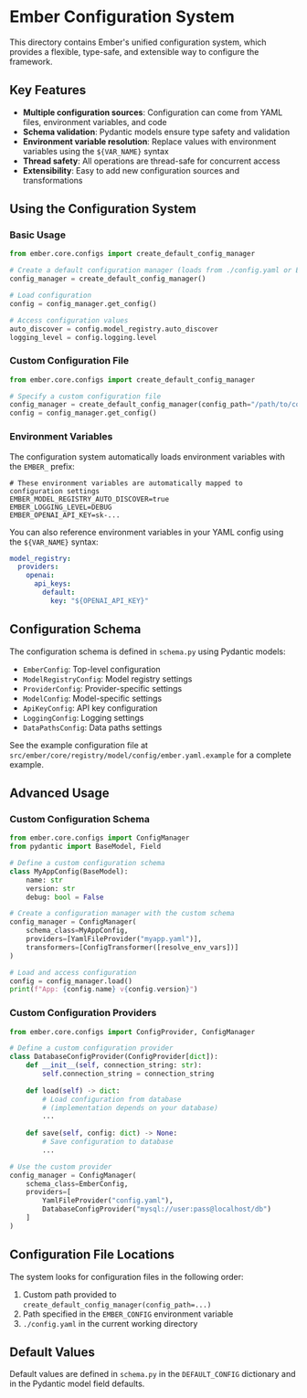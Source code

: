 # Ember Configuration System

This directory contains Ember's unified configuration system, which provides a flexible, type-safe, and extensible way to configure the framework.

## Key Features

- **Multiple configuration sources**: Configuration can come from YAML files, environment variables, and code
- **Schema validation**: Pydantic models ensure type safety and validation
- **Environment variable resolution**: Replace values with environment variables using the `${VAR_NAME}` syntax
- **Thread safety**: All operations are thread-safe for concurrent access
- **Extensibility**: Easy to add new configuration sources and transformations

## Using the Configuration System

### Basic Usage

```python
from ember.core.configs import create_default_config_manager

# Create a default configuration manager (loads from ./config.yaml or EMBER_CONFIG env var)
config_manager = create_default_config_manager()

# Load configuration
config = config_manager.get_config()

# Access configuration values
auto_discover = config.model_registry.auto_discover
logging_level = config.logging.level
```

### Custom Configuration File

```python
from ember.core.configs import create_default_config_manager

# Specify a custom configuration file
config_manager = create_default_config_manager(config_path="/path/to/config.yaml")
config = config_manager.get_config()
```

### Environment Variables

The configuration system automatically loads environment variables with the `EMBER_` prefix:

```
# These environment variables are automatically mapped to configuration settings
EMBER_MODEL_REGISTRY_AUTO_DISCOVER=true
EMBER_LOGGING_LEVEL=DEBUG
EMBER_OPENAI_API_KEY=sk-...
```

You can also reference environment variables in your YAML config using the `${VAR_NAME}` syntax:

```yaml
model_registry:
  providers:
    openai:
      api_keys:
        default:
          key: "${OPENAI_API_KEY}"
```

## Configuration Schema

The configuration schema is defined in `schema.py` using Pydantic models:

- `EmberConfig`: Top-level configuration
- `ModelRegistryConfig`: Model registry settings
- `ProviderConfig`: Provider-specific settings
- `ModelConfig`: Model-specific settings
- `ApiKeyConfig`: API key configuration
- `LoggingConfig`: Logging settings
- `DataPathsConfig`: Data paths settings

See the example configuration file at `src/ember/core/registry/model/config/ember.yaml.example` for a complete example.

## Advanced Usage

### Custom Configuration Schema

```python
from ember.core.configs import ConfigManager
from pydantic import BaseModel, Field

# Define a custom configuration schema
class MyAppConfig(BaseModel):
    name: str
    version: str
    debug: bool = False

# Create a configuration manager with the custom schema
config_manager = ConfigManager(
    schema_class=MyAppConfig,
    providers=[YamlFileProvider("myapp.yaml")],
    transformers=[ConfigTransformer([resolve_env_vars])]
)

# Load and access configuration
config = config_manager.load()
print(f"App: {config.name} v{config.version}")
```

### Custom Configuration Providers

```python
from ember.core.configs import ConfigProvider, ConfigManager

# Define a custom configuration provider
class DatabaseConfigProvider(ConfigProvider[dict]):
    def __init__(self, connection_string: str):
        self.connection_string = connection_string
    
    def load(self) -> dict:
        # Load configuration from database
        # (implementation depends on your database)
        ...
        
    def save(self, config: dict) -> None:
        # Save configuration to database
        ...

# Use the custom provider
config_manager = ConfigManager(
    schema_class=EmberConfig,
    providers=[
        YamlFileProvider("config.yaml"),
        DatabaseConfigProvider("mysql://user:pass@localhost/db")
    ]
)
```

## Configuration File Locations

The system looks for configuration files in the following order:

1. Custom path provided to `create_default_config_manager(config_path=...)`
2. Path specified in the `EMBER_CONFIG` environment variable
3. `./config.yaml` in the current working directory

## Default Values

Default values are defined in `schema.py` in the `DEFAULT_CONFIG` dictionary and in the Pydantic model field defaults.